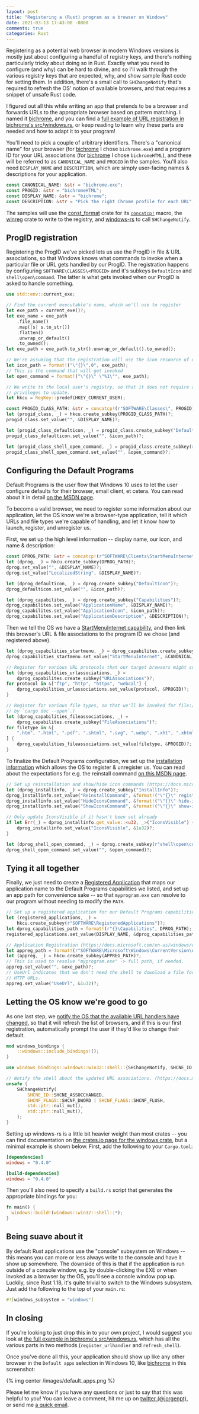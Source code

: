 ```yaml
---
layout: post
title: "Registering a (Rust) program as a browser on Windows"
date: 2021-03-13 17:43:00 -0800
comments: true
categories: Rust
---
```


Registering as a potential web browser in modern Windows versions is mostly just about configuring a handful of registry keys, and there's nothing particularly tricky about doing so in Rust. Exactly what you need to configure (and why) can be hard to divine, and so I'll walk through the various registry keys that are expected, why, and show sample Rust code for setting them. In addition, there's a small call to `SHChangeNotify` that's required to refresh the OS' notion of available browsers, and that requires a snippet of unsafe Rust code. 

I figured out all this while writing an app that pretends to be a browser and forwards URLs to the appropriate browser based on pattern matching. I named it [bichrome], and you can find a [full example of URL registration in bichrome's src/windows.rs][bichrome-registration], or keep reading to learn why these parts are needed and how to adapt it to your program!

<!-- more -->

You'll need to pick a couple of arbitrary identifiers. There's a "canonical name" for your browser (for [bichrome] I chose `bichrome.exe`) and a program ID for your URL associations (for [bichrome] I chose `bichromeHTML`), and these will be referred to as `CANONICAL_NAME` and `PROGID` in the samples. You'll also need `DISPLAY_NAME` and `DESCRIPTION`, which are simply user-facing names & descriptions for your application.

```rust
const CANONICAL_NAME: &str = "bichrome.exe";
const PROGID: &str = "bichromeHTML";
const DISPLAY_NAME: &str = "bichrome";
const DESCRIPTION: &str = "Pick the right Chrome profile for each URL";
```

The samples will use the [const_format] crate for its [`concatcp!`][concatcp] macro, the [winreg] crate to write to the registry, and [windows-rs] to call `SHChangeNotify`.

## ProgID registration

Registering the ProgID we've picked lets us use the ProgID in file & URL associations, so that Windows knows what commands to invoke when a particular file or URL gets handled by our ProgID.  The registration happens by configuring `SOFTWARE\CLASSES\<PROGID>` and it's subkeys `DefaultIcon` and `shell\open\command`. The latter is what gets invoked when our ProgID is asked to handle something.

```rust
use std::env::current_exe;

// Find the current executable's name, which we'll use to register
let exe_path = current_exe()?;
let exe_name = exe_path
    .file_name()
    .map(|s| s.to_str())
    .flatten()
    .unwrap_or_default()
    .to_owned();
let exe_path = exe_path.to_str().unwrap_or_default().to_owned();

// We're assuming that the registration will use the icon resource of our EXE
let icon_path = format!("\"{}\",0", exe_path);
// This is the command that will get invoked
let open_command = format!("\"{}\" \"%1\"", exe_path);

// We write to the local user's registry, so that it does not require administrative
// privileges to update.
let hkcu = RegKey::predef(HKEY_CURRENT_USER);

const PROGID_CLASS_PATH: &str = concatcp!(r"SOFTWARE\Classes\", PROGID);
let (progid_class, _) = hkcu.create_subkey(PROGID_CLASS_PATH)?;
progid_class.set_value("", &DISPLAY_NAME)?;

let (progid_class_defaulticon, _) = progid_class.create_subkey("DefaultIcon")?;
progid_class_defaulticon.set_value("", &icon_path)?;

let (progid_class_shell_open_command, _) = progid_class.create_subkey(r"shell\open\command")?;
progid_class_shell_open_command.set_value("", &open_command)?;
```

## Configuring the Default Programs

Default Programs is the user flow that Windows 10 uses to let the user configure defaults for their browser, email client, et cetera. You can read about it in detail [on the MSDN page][defaultprograms].

To become a valid browser, we need to register some information about our application, let the OS know we're a browser-type application, tell it which URLs and file types we're capable of handling, and let it know how to launch, register, and unregister us.

First, we set up the high level information -- display name, our icon, and name & description:
```rust
const DPROG_PATH: &str = concatcp!(r"SOFTWARE\Clients\StartMenuInternet\", CANONICAL_NAME);
let (dprog, _) = hkcu.create_subkey(DPROG_PATH)?;
dprog.set_value("", &DISPLAY_NAME)?;
dprog.set_value("LocalizedString", &DISPLAY_NAME)?;

let (dprog_defaulticon, _) = dprog.create_subkey("DefaultIcon")?;
dprog_defaulticon.set_value("", &icon_path)?;

let (dprog_capabilites, _) = dprog.create_subkey("Capabilities")?;
dprog_capabilites.set_value("ApplicationName", &DISPLAY_NAME)?;
dprog_capabilites.set_value("ApplicationIcon", &icon_path)?;
dprog_capabilites.set_value("ApplicationDescription", &DESCRIPTION)?;
```

Then we tell the OS we have a [StartMenuInternet capability][startmenu-capability], and then link this browser's URL & file associations to the program ID we chose (and registered above).

```rust
let (dprog_capabilities_startmenu, _) = dprog_capabilites.create_subkey("Startmenu")?;
dprog_capabilities_startmenu.set_value("StartMenuInternet", &CANONICAL_NAME)?;

// Register for various URL protocols that our target browsers might support.
let (dprog_capabilities_urlassociations, _) =
    dprog_capabilites.create_subkey("URLAssociations")?;
for protocol in &["ftp", "http", "https", "webcal"] {
    dprog_capabilities_urlassociations.set_value(protocol, &PROGID)?;
}

// Register for various file types, so that we'll be invoked for file:// URLs for these types (e.g.
// by `cargo doc --open`.)
let (dprog_capabilities_fileassociations, _) =
    dprog_capabilites.create_subkey("FileAssociations")?;
for filetype in &[
    ".htm", ".html", ".pdf", ".shtml", ".svg", ".webp", ".xht", ".xhtml",
] {
    dprog_capabilities_fileassociations.set_value(filetype, &PROGID)?;
}
```

To finalize the Default Programs configuration, we set up the [installation information][installation-information] which allows the OS to register & unregister us. You can read about the expectations for e.g. the reinstall command [on this MSDN page][reinstall-expectations].

```rust
// Set up reinstallation and show/hide icon commands (https://docs.microsoft.com/en-us/windows/win32/shell/reg-middleware-apps#registering-installation-information)
let (dprog_installinfo, _) = dprog.create_subkey("InstallInfo")?;
dprog_installinfo.set_value("ReinstallCommand", &format!("\"{}\" register", exe_path))?;
dprog_installinfo.set_value("HideIconsCommand", &format!("\"{}\" hide-icons", exe_path))?;
dprog_installinfo.set_value("ShowIconsCommand", &format!("\"{}\" show-icons", exe_path))?;

// Only update IconsVisible if it hasn't been set already
if let Err(_) = dprog_installinfo.get_value::<u32, _>("IconsVisible") {
    dprog_installinfo.set_value("IconsVisible", &1u32)?;
}

let (dprog_shell_open_command, _) = dprog.create_subkey(r"shell\open\command")?;
dprog_shell_open_command.set_value("", &open_command)?;
```

## Tying it all together

Finally, we just need to create a [Registered Application][registered-application] that maps our application name to the Default Programs capabilities we listed, and set up an app path for convenience sake -- so that `myprogram.exe` can resolve to our program without needing to modify the `PATH`.

    
```rust
// Set up a registered application for our Default Programs capabilities (https://docs.microsoft.com/en-us/windows/win32/shell/default-programs#registeredapplications)
let (registered_applications, _) =
    hkcu.create_subkey(r"SOFTWARE\RegisteredApplications")?;
let dprog_capabilities_path = format!(r"{}\Capabilities", DPROG_PATH);
registered_applications.set_value(DISPLAY_NAME, &dprog_capabilities_path)?;

// Application Registration (https://docs.microsoft.com/en-us/windows/win32/shell/app-registration)
let appreg_path = format!(r"SOFTWARE\Microsoft\Windows\CurrentVersion\App Paths\{}", exe_name);
let (appreg, _) = hkcu.create_subkey(APPREG_PATH)?;
// This is used to resolve "myprogram.exe" -> full path, if needed.
appreg.set_value("", &exe_path)?;
// UseUrl indicates that we don't need the shell to download a file for us -- we can handle direct
// HTTP URLs.
appreg.set_value("UseUrl", &1u32)?;
```

## Letting the OS know we're good to go

As one last step, we [notify the OS that the available URL handlers have changed][notify-assoc], so that it will refresh the list of browsers, and if this is our first registration, automatically prompt the user if they'd like to change their default.

```rust
mod windows_bindings {
    ::windows::include_bindings!();
}

use windows_bindings::windows::win32::shell::{SHChangeNotify, SHCNE_ID, SHCNF_FLAGS};

// Notify the shell about the updated URL associations. (https://docs.microsoft.com/en-us/windows/win32/shell/default-programs#becoming-the-default-browser)
unsafe {
    SHChangeNotify(
        SHCNE_ID::SHCNE_ASSOCCHANGED,
        SHCNF_FLAGS::SHCNF_DWORD | SHCNF_FLAGS::SHCNF_FLUSH,
        std::ptr::null_mut(),
        std::ptr::null_mut(),
    );
}
```

Setting up windows-rs is a little bit heavier weight than most crates -- you can find documentation on [the crates.io page for the windows crate][windows-rs], but a minimal example is shown below. First, add the following to your `Cargo.toml`:
```toml
[dependencies]
windows = "0.4.0"

[build-dependencies]
windows = "0.4.0"
```

Then you'll also need to specify a `build.rs` script that generates the appropriate bindings for you:
```rust
fn main() {
  windows::build!(windows::win32::shell::*);
}
```

## Being suave about it

By default Rust applications use the "console" subsystem on Windows -- this means you can more or less always write to the console and have it show up somewhere. The downside of this is that if the application is run outside of a console window, e.g. by double-clicking the EXE or when invoked as a browser by the OS, you'll see a console window pop up. Luckily, since Rust 1.18, it's quite trivial to switch to the Windows subsystem. Just add the following to the top of your `main.rs`:

```rust
#![windows_subsystem = "windows"]
```

## In closing

If you're looking to just drop this in to your own project, I would suggest you look at [the full example in bichrome's src/windows.rs][bichrome-registration], which has all the various parts in two methods (`register_urlhandler` and `refresh_shell`). 

Once you've done all this, your application should show up like any other browser in the `Default apps` selection in Windows 10, like [bichrome] in this screenshot:

{% img center /images/default_apps.png %}

Please let me know if you have any questions or just to say that this was helpful to you! You can leave a comment, hit me up on [twitter (@jorgenpt)][twitter], or send me [a quick email][email].

[bichrome-registration]: https://github.com/jorgenpt/bichrome/blob/04e8a4476105501032121c05f487f592c6ca68ce/src/windows.rs#L53
[bichrome]: https://github.com/jorgenpt/bichrome
[concatcp]: https://docs.rs/const_format/0.2.13/const_format/macro.concatcp.html
[const_format]: https://crates.io/crates/const_format
[defaultprograms]: https://docs.microsoft.com/en-us/windows/win32/shell/default-programs
[email]: mailto:jorgenpt@gmail.com
[installation-information]: https://docs.microsoft.com/en-us/windows/win32/shell/reg-middleware-apps#registering-installation-information
[notify-assoc]: https://docs.microsoft.com/en-us/windows/win32/shell/default-programs#becoming-the-default-browser
[registered-application]: https://docs.microsoft.com/en-us/windows/win32/shell/default-programs#registeredapplications
[reinstall-expectations]: https://docs.microsoft.com/en-us/windows/win32/shell/reg-middleware-apps#the-reinstall-command
[startmenu-capability]: https://docs.microsoft.com/en-us/windows/win32/shell/default-programs#startmenu
[twitter]: https://twitter.com/jorgenpt
[windows-rs]: https://crates.io/crates/windows
[winreg]: https://crates.io/crates/winreg